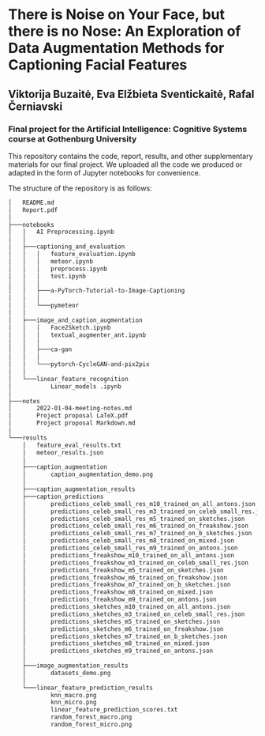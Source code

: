# There is Noise on Your Face, but there is no Nose: An Exploration of Data Augmentation Methods for Captioning Facial Features

## Viktorija Buzaitė, Eva Elžbieta Sventickaitė, Rafal Černiavski

### Final project for the Artificial Intelligence: Cognitive Systems course at Gothenburg University 

This repository contains the code, report, results, and other supplementary materials for our final project. We uploaded all the code we produced or adapted in the form of Jupyter notebooks for convenience. 

The structure of the repository is as follows:

```bash
│   README.md
│   Report.pdf
│
├───notebooks
│   │   AI Preprocessing.ipynb
│   │
│   ├───captioning_and_evaluation
│   │   │   feature_evaluation.ipynb
│   │   │   meteor.ipynb
│   │   │   preprocess.ipynb
│   │   │   test.ipynb
│   │   │
│   │   ├───a-PyTorch-Tutorial-to-Image-Captioning
│   │   │
│   │   └───pymeteor
│   │
│   ├───image_and_caption_augmentation
│   │   │   Face2Sketch.ipynb
│   │   │   textual_augmenter_ant.ipynb
│   │   │
│   │   ├───ca-gan
│   │   │
│   │   └───pytorch-CycleGAN-and-pix2pix
│   │
│   └───linear_feature_recognition
│           Linear_models .ipynb
│
├───notes
│       2022-01-04-meeting-notes.md
│       Project proposal LaTeX.pdf
│       Project proposal Markdown.md
│
└───results
    │   feature_eval_results.txt
    │   meteor_results.json
    │
    ├───caption_augmentation
    │       caption_augmentation_demo.png
    │
    ├───caption_augmentation_results
    ├───caption_predictions
    │       predictions_celeb_small_res_m10_trained_on_all_antons.json
    │       predictions_celeb_small_res_m3_trained_on_celeb_small_res.json
    │       predictions_celeb_small_res_m5_trained_on_sketches.json
    │       predictions_celeb_small_res_m6_trained_on_freakshow.json
    │       predictions_celeb_small_res_m7_trained_on_b_sketches.json
    │       predictions_celeb_small_res_m8_trained_on_mixed.json
    │       predictions_celeb_small_res_m9_trained_on_antons.json
    │       predictions_freakshow_m10_trained_on_all_antons.json
    │       predictions_freakshow_m3_trained_on_celeb_small_res.json
    │       predictions_freakshow_m5_trained_on_sketches.json
    │       predictions_freakshow_m6_trained_on_freakshow.json
    │       predictions_freakshow_m7_trained_on_b_sketches.json
    │       predictions_freakshow_m8_trained_on_mixed.json
    │       predictions_freakshow_m9_trained_on_antons.json
    │       predictions_sketches_m10_trained_on_all_antons.json
    │       predictions_sketches_m3_trained_on_celeb_small_res.json
    │       predictions_sketches_m5_trained_on_sketches.json
    │       predictions_sketches_m6_trained_on_freakshow.json
    │       predictions_sketches_m7_trained_on_b_sketches.json
    │       predictions_sketches_m8_trained_on_mixed.json
    │       predictions_sketches_m9_trained_on_antons.json
    │
    ├───image_augmentation_results
    │       datasets_demo.png
    │
    └───linear_feature_prediction_results
            knn_macro.png
            knn_micro.png
            linear_feature_prediction_scores.txt
            random_forest_macro.png
            random_forest_micro.png
```
